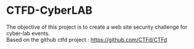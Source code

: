 # CTFD-CyberLAB
The objective of this project is to create a web site security challenge for cyber-lab events.  
Based on the github ctfd project : https://github.com/CTFd/CTFd
